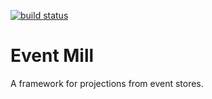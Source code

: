 [![build status](https://img.shields.io/travis/fcracker79/event_mill/master.svg?style=flat-square)](https://travis-ci.org/fcracker79/event_mill)

Event Mill
==========

A framework for projections from event stores.
